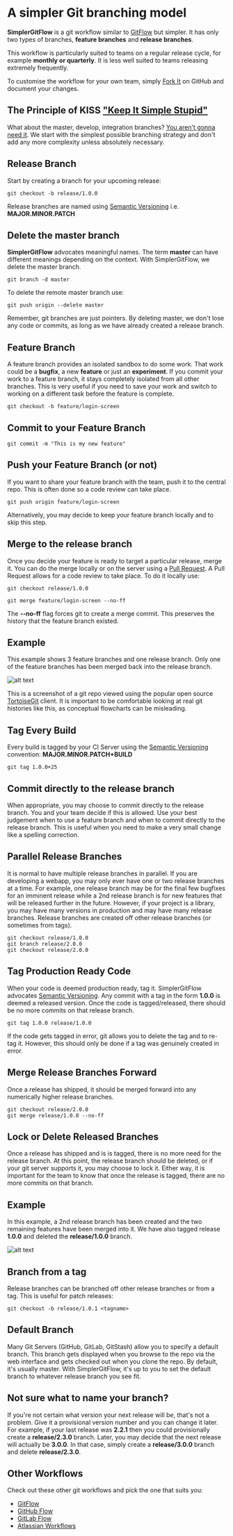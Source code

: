# A simpler Git branching model

**SimplerGitFlow** is a git workflow similar to [GitFlow](http://nvie.com/posts/a-successful-git-branching-model/) but simpler. It has only two types of branches, **feature branches** and **release branches**.

This workflow is particularly suited to teams on a regular release cycle, for example **monthly or quarterly**. It is less well suited to teams releasing extremely frequently.

To customise the workflow for your own team, simply [Fork It](https://help.github.com/articles/fork-a-repo/) on GitHub and document your changes.

## The Principle of KISS ["Keep It Simple Stupid"](https://en.wikipedia.org/wiki/KISS_principle)
What about the master, develop, integration branches? [You aren't gonna need it](https://en.wikipedia.org/wiki/You_aren%27t_gonna_need_it). We start with the simplest possible branching strategy and don't add any more complexity unless absolutely necessary.

## Release Branch
Start by creating a branch for your upcoming release:

    git checkout -b release/1.0.0

Release branches are named using [Semantic Versioning](http://semver.org/) i.e. **MAJOR.MINOR.PATCH**

## Delete the master branch
**SimplerGitFlow** advocates meaningful names. The term **master** can have different meanings depending on the context. With SimplerGitFlow, we delete the master branch.

    git branch -d master

To delete the remote master branch use:

    git push origin --delete master

Remember, git branches are just pointers. By deleting master, we don't lose any code or commits, as long as we have already created a release branch.

## Feature Branch
A feature branch provides an isolated sandbox to do some work. That work could be a **bugfix**, a new **feature** or just an **experiment**. If you commit your work to a feature branch, it stays completely isolated from all other branches. This is very useful if you need to save your work and switch to working on a different task before the feature is complete.

    git checkout -b feature/login-screen

## Commit to your Feature Branch

    git commit -m "This is my new feature"

## Push your Feature Branch (or not)
If you want to share your feature branch with the team, push it to the central repo. This is often done so a code review can take place.

    git push origin feature/login-screen

Alternatively, you may decide to keep your feature branch locally and to skip this step.

## Merge to the release branch
Once you decide your feature is ready to target a particular release, merge it. You can do the merge locally or on the server using a [Pull Request](https://help.github.com/articles/using-pull-requests/). A Pull Request allows for a code review to take place. To do it locally use:

    git checkout release/1.0.0

    git merge feature/login-screen --no-ff

The **--no-ff** flag forces git to create a merge commit. This preserves the history that the feature branch existed.

## Example
This example shows 3 feature branches and one release branch. Only one of the feature branches has been merged back into the release branch.

![alt text](./images/tortoise-min.png)

This is a screenshot of a git repo viewed using the popular open source [TortoiseGit](https://code.google.com/p/tortoisegit/) client. It is important to be comfortable looking at real git histories like this, as conceptual flowcharts can be misleading.

## Tag Every Build
Every build is tagged by your CI Server using the [Semantic Versioning](http://semver.org/) convention: **MAJOR.MINOR.PATCH+BUILD**

    git tag 1.0.0+25

## Commit directly to the release branch
When appropriate, you may choose to commit directly to the release branch. You and your team decide if this is allowed. Use your best judgement when to use a feature branch and when to commit directly to the release branch. This is useful when you need to make a very small change like a spelling correction.

## Parallel Release Branches
It is normal to have multiple release branches in parallel. If you are developing a webapp, you may only ever have one or two release branches at a time. For example, one release branch may be for the final few bugfixes for an imminent release while a 2nd release branch is for new features that will be released further in the future. However, if your project is a library, you may have many versions in production and may have many release branches. Release branches are created off other release branches (or sometimes from tags).

    git checkout release/1.0.0
    git branch release/2.0.0
    git checkout release/2.0.0

## Tag Production Ready Code
When your code is deemed production ready, tag it. SimplerGitFlow advocates [Semantic Versioning](http://semver.org/). Any commit with a tag in the form **1.0.0** is deemed a released version. Once the code is tagged/released, there should be no more commits on that release branch.

    git tag 1.0.0 release/1.0.0

If the code gets tagged in error, git allows you to delete the tag and to re-tag it. However, this should only be done if a tag was genuinely created in error.

## Merge Release Branches Forward
Once a release has shipped, it should be merged forward into any numerically higher release branches.

    git checkout release/2.0.0
    git merge release/1.0.0 --no-ff

## Lock or Delete Released Branches
Once a release has shipped and is is tagged, there is no more need for the release branch. At this point, the release branch should be deleted, or if your git server supports it, you may choose to lock it. Either way, it is important for the team to know that once the release is tagged, there are no more commits on that branch.

## Example
In this example, a 2nd release branch has been created and the two remaining features have been merged into it. We have also tagged release **1.0.0** and deleted the **release/1.0.0** branch.

![alt text](./images/tortoise-multi-branch.png)

## Branch from a tag
Release branches can be branched off other release branches or from a tag. This is useful for patch releases:

    git checkout -b release/1.0.1 <tagname>

## Default Branch
Many Git Servers (GitHub, GitLab, GitStash) allow you to specify a default branch. This branch gets displayed when you browse to the repo via the web interface and gets checked out when you clone the repo. By default, it's usually master. With SimplerGitFlow, it's up to you to set the default branch to whatever release branch you see fit.

## Not sure what to name your branch?
If you're not certain what version your next release will be, that's not a problem. Give it a provisional version number and you can change it later. For example, if your last release was **2.2.1** then you could provisionally create a **release/2.3.0** branch. Later, you may decide that the next release will actually be **3.0.0**. In that case, simply create a **release/3.0.0** branch and delete **release/2.3.0**.

## Other Workflows
Check out these other git workflows and pick the one that suits you:

- [GitFlow](http://nvie.com/posts/a-successful-git-branching-model/)
- [GitHub Flow](https://guides.github.com/introduction/flow/)
- [GitLab Flow](https://about.gitlab.com/2014/09/29/gitlab-flow/)
- [Atlassian Workflows](https://www.atlassian.com/git/tutorials/comparing-workflows/)